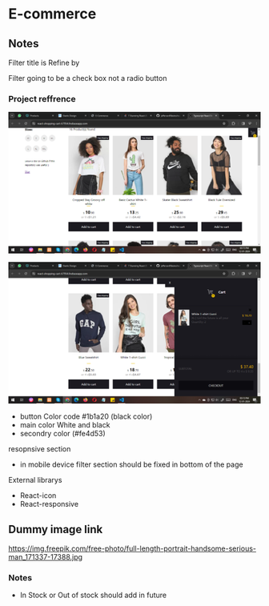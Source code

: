 # E-commerce

## Notes
Filter title is Refine by

Filter going to be a check box not a radio button

### Project reffrence 
![product ui](./refrence%20ui/product%20ui.png)

![checkout ui](./refrence%20ui/checkout%20ui.png)


- button Color code #1b1a20 (black color)
- main color White and black
- secondry color (#fe4d53)



resopnsive section 
- in mobile device filter section should be fixed in bottom of the page 

External librarys
- React-icon
- React-responsive

## Dummy image link 
https://img.freepik.com/free-photo/full-length-portrait-handsome-serious-man_171337-17388.jpg



### Notes
- In Stock or Out of stock should add in future 
